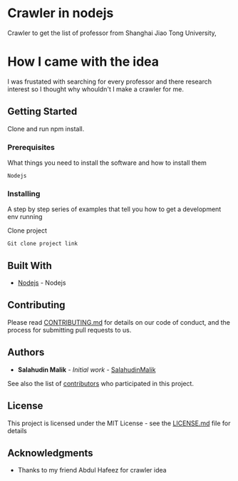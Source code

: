 # Crawler in nodejs

Crawler to get the list of professor from  Shanghai Jiao Tong University,

# How I came with the idea

I was frustated with searching for every professor and there research interest so I thought why whouldn't I make a crawler for me.

## Getting Started

Clone and run npm install.

### Prerequisites

What things you need to install the software and how to install them

```
Nodejs
```

### Installing

A step by step series of examples that tell you how to get a development env running

Clone project

```
Git clone project link
```





## Built With

* [Nodejs](http://www.nodejs.com) - Nodejs

## Contributing

Please read [CONTRIBUTING.md](https://gist.github.com/PurpleBooth/b24679402957c63ec426) for details on our code of conduct, and the process for submitting pull requests to us.


## Authors

* **Salahudin Malik** - *Initial work* - [SalahudinMalik](https://github.com/SalahuidnMalik)

See also the list of [contributors](https://github.com/salahudinmalik/project/contributors) who participated in this project.

## License

This project is licensed under the MIT License - see the [LICENSE.md](LICENSE.md) file for details

## Acknowledgments

* Thanks to my friend Abdul Hafeez for crawler idea
